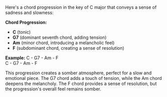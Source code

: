 Here's a chord progression in the key of C major that conveys a sense of sadness and slowness:

**Chord Progression:**
- **C** (tonic)
- **G7** (dominant seventh chord, adding tension)
- **Am** (minor chord, introducing a melancholic feel)
- **F** (subdominant chord, creating a sense of resolution)

**Example:**
C - G7 - Am - F  
C - G7 - Am - F  

This progression creates a somber atmosphere, perfect for a slow and emotional piece. The G7 chord adds a touch of tension, while the Am chord deepens the melancholy. The F chord provides a sense of resolution, but the progression's overall feel remains somber.